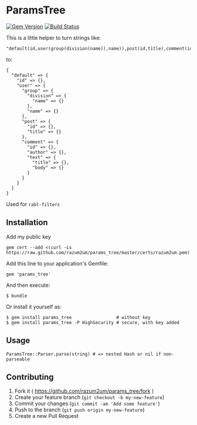 # ParamsTree

[![Gem Version][GV img]][Gem Version]
[![Build Status][BS img]][Build Status]

This is a little helper to turn strings like:

    "default(id,user(group(division(name)),name)),post(id,title),comment(id,author,text(title,body))"

to:

    {
      "default" => {
        "id" => {},
        "user" => {
          "group" => {
            "division" => {
              "name" => {}
            },
            "name" => {}
          },
          "post" => {
            "id" => {},
            "title" => {}
          },
          "comment" => {
            "id" => {},
            "author" => {},
            "text" => {
              "title" => {},
              "body" => {}
            }
          }
        }
      }
    }

Used for `rabl-filters`

## Installation

Add my public key

    gem cert --add <(curl -Ls https://raw.github.com/razum2um/params_tree/master/certs/razum2um.pem)

Add this line to your application's Gemfile:

    gem 'params_tree'

And then execute:

    $ bundle

Or install it yourself as:

    $ gem install params_tree                 # without key
    $ gem install params_tree -P HighSecurity # secure, with key added

## Usage

    ParamsTree::Parser.parse(string) # => nested Hash or nil if non-parseable

## Contributing

1. Fork it ( https://github.com/razum2um/params_tree/fork )
2. Create your feature branch (`git checkout -b my-new-feature`)
3. Commit your changes (`git commit -am 'Add some feature'`)
4. Push to the branch (`git push origin my-new-feature`)
5. Create a new Pull Request

[GV img]: https://badge.fury.io/rb/params_tree.png
[BS img]: https://travis-ci.org/razum2um/params_tree.png
[Gem Version]: https://rubygems.org/gems/params_tree
[Build Status]: https://travis-ci.org/razum2um/params_tree
